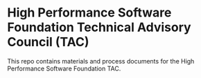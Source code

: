 # High Performance Software Foundation Technical Advisory Council (TAC)

This repo contains materials and process documents for the High Performance Software Foundation TAC.
